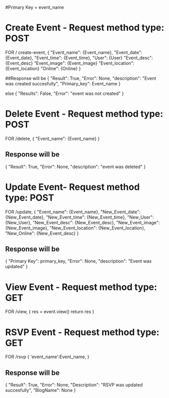 #Primary Key = event_name

# Create Event - Request method type: POST
FOR / create-event, {
    "Event_name": {Event_name},
    "Event_date": {Event_date},
    "Event_time": {Event_time},
    "User": {User}
    "Event_desc": {Event_desc}
    "Event_image": {Event_image}
    "Event_location": {Event_location}
    "Online": {Online}
}

##Response will be
{
    "Result": True,
    "Error": None,
    "description": "Event was created succesfully",
    "Primary_key":  Event_name
}

else
{
    "Results": False,
    "Error": "event was not created"
}

# Delete Event - Request method type: POST
FOR /delete,
{
    "Event_name": {Event_name}
}

## Response will be
{
    "Result": True,
    "Error": None,
    "description": "event was deleted"
}

# Update Event- Request method type: POST
FOR /update,
{
    "Event_name": {Event_name},
    "New_Event_date": {New_Event_date},
    "New_Event_time": {New_Event_time},
    "New_User": {New_User},
    "New_Event_desc": {New_Event_desc},
    "New_Event_image": {New_Event_image},
    "New_Event_location": {New_Event_location},
    "New_Online": {New_Event_desc}
}

## Response will be
{
    "Primary Key": primary_key,
    "Error": None,
    "description": "Event was updated"
}

# View Event - Request method type: GET
FOR /view,
{
    res = event.view()
    return res
}

# RSVP Event - Request method type: GET
FOR /rsvp
{
    'event_name':Event_name,
}

## Response will be
{
    "Result": True,
    "Error": None,
    "Description": "RSVP was updated succesfully",
    "BlogName": None
}
